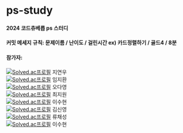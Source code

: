 # ps-study
#### 2024 코드츄베릅 ps 스터디
#### 커밋 메세지 규칙: 문제이름 / 난이도 / 걸린시간  ex) 카드정렬하기 / 골드4 / 8분
#### 참가자: 
[![Solved.ac프로필](http://mazassumnida.wtf/api/mini/generate_badge?boj=speciling)](https://solved.ac/speciling) 지연우  
[![Solved.ac프로필](http://mazassumnida.wtf/api/mini/generate_badge?boj=ikiuwlghks)](https://solved.ac/ikiuwlghks) 임지환  
[![Solved.ac프로필](http://mazassumnida.wtf/api/mini/generate_badge?boj=dalucky)](https://solved.ac/dalucky) 오다영  
[![Solved.ac프로필](http://mazassumnida.wtf/api/mini/generate_badge?boj=binwon06)](https://solved.ac/binwon06) 최지원  
[![Solved.ac프로필](http://mazassumnida.wtf/api/mini/generate_badge?boj=susuu88)](https://solved.ac/susuu88) 이수현  
[![Solved.ac프로필](http://mazassumnida.wtf/api/mini/generate_badge?boj=ksy5685)](https://solved.ac/ksy5685) 김신영  
[![Solved.ac프로필](http://mazassumnida.wtf/api/mini/generate_badge?boj=ryu3356)](https://solved.ac/ryu3356) 류채성  
[![Solved.ac프로필](http://mazassumnida.wtf/api/mini/generate_badge?boj=dpwls5042)](https://solved.ac/dpwls5042) 이수현  
